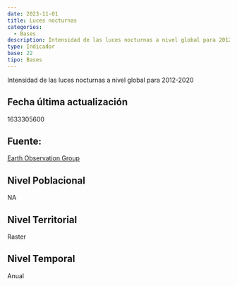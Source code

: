 ```yaml
---
date: 2023-11-01
title: Luces nocturnas
categories:
  - Bases
description: Intensidad de las luces nocturnas a nivel global para 20122020
type: Indicador
base: 22
tipo: Bases
--- 
```


Intensidad de las luces nocturnas a nivel global para 2012-2020

## Fecha última actualización
1633305600

## Fuente:
[Earth Observation Group](https://eogdata.mines.edu/nighttime_light/annual/v20/)

## Nivel Poblacional
 NA

## Nivel Territorial
Raster

## Nivel Temporal
Anual
